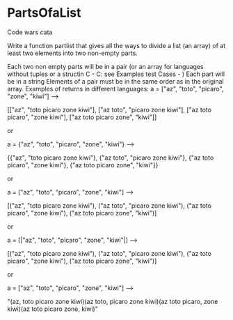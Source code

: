 # PartsOfaList
Code wars cata


Write a function partlist that gives all the ways to divide a list (an array) of at least two elements into two non-empty parts.

Each two non empty parts will be in a pair (or an array for languages without tuples or a structin C - C: see Examples test Cases - )
Each part will be in a string
Elements of a pair must be in the same order as in the original array.
Examples of returns in different languages:
a = ["az", "toto", "picaro", "zone", "kiwi"] -->

[["az", "toto picaro zone kiwi"], ["az toto", "picaro zone kiwi"], ["az toto picaro", "zone kiwi"], ["az toto picaro zone", "kiwi"]]

or

a = {"az", "toto", "picaro", "zone", "kiwi"} -->

{{"az", "toto picaro zone kiwi"}, {"az toto", "picaro zone kiwi"}, {"az toto picaro", "zone kiwi"}, {"az toto picaro zone", "kiwi"}}

or

a = ["az", "toto", "picaro", "zone", "kiwi"] -->

[("az", "toto picaro zone kiwi"), ("az toto", "picaro zone kiwi"), ("az toto picaro", "zone kiwi"), ("az toto picaro zone", "kiwi")]

or

a = [|"az", "toto", "picaro", "zone", "kiwi"|] -->

[("az", "toto picaro zone kiwi"), ("az toto", "picaro zone kiwi"), ("az toto picaro", "zone kiwi"), ("az toto picaro zone", "kiwi")]

or

a = ["az", "toto", "picaro", "zone", "kiwi"] -->

"(az, toto picaro zone kiwi)(az toto, picaro zone kiwi)(az toto picaro, zone kiwi)(az toto picaro zone, kiwi)"

